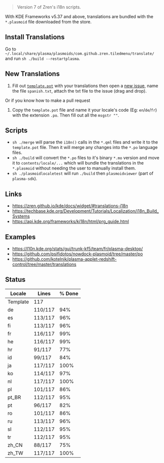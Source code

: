 > Version 7 of Zren's i18n scripts.

With KDE Frameworks v5.37 and above, translations are bundled with the `*.plasmoid` file downloaded from the store.

## Install Translations

Go to `~/.local/share/plasma/plasmoids/com.github.zren.tiledmenu/translate/` and run `sh ./build --restartplasma`.

## New Translations

1. Fill out [`template.pot`](template.pot) with your translations then open a [new issue](https://github.com/Zren/plasma-applet-tiledmenu/issues/new), name the file `spanish.txt`, attach the txt file to the issue (drag and drop).

Or if you know how to make a pull request

1. Copy the `template.pot` file and name it your locale's code (Eg: `en`/`de`/`fr`) with the extension `.po`. Then fill out all the `msgstr ""`.

## Scripts

* `sh ./merge` will parse the `i18n()` calls in the `*.qml` files and write it to the `template.pot` file. Then it will merge any changes into the `*.po` language files.
* `sh ./build` will convert the `*.po` files to it's binary `*.mo` version and move it to `contents/locale/...` which will bundle the translations in the `*.plasmoid` without needing the user to manually install them.
* `sh ./plasmoidlocaletest` will run `./build` then `plasmoidviewer` (part of `plasma-sdk`).

## Links

* https://zren.github.io/kde/docs/widget/#translations-i18n
* https://techbase.kde.org/Development/Tutorials/Localization/i18n_Build_Systems
* https://api.kde.org/frameworks/ki18n/html/prg_guide.html

## Examples

* https://l10n.kde.org/stats/gui/trunk-kf5/team/fr/plasma-desktop/
* https://github.com/psifidotos/nowdock-plasmoid/tree/master/po
* https://github.com/kotelnik/plasma-applet-redshift-control/tree/master/translations

## Status
|  Locale  |  Lines  | % Done|
|----------|---------|-------|
| Template |     117 |       |
| de       | 110/117 |   94% |
| es       | 113/117 |   96% |
| fi       | 113/117 |   96% |
| fr       | 116/117 |   99% |
| he       | 116/117 |   99% |
| hr       |  91/117 |   77% |
| id       |  99/117 |   84% |
| ja       | 117/117 |  100% |
| ko       | 114/117 |   97% |
| nl       | 117/117 |  100% |
| pl       | 101/117 |   86% |
| pt_BR    | 112/117 |   95% |
| pt       |  96/117 |   82% |
| ro       | 101/117 |   86% |
| ru       | 113/117 |   96% |
| sl       | 112/117 |   95% |
| tr       | 112/117 |   95% |
| zh_CN    |  88/117 |   75% |
| zh_TW    | 117/117 |  100% |

